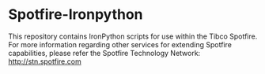 # Spotfire-Ironpython
This repository contains IronPython scripts for use within the Tibco Spotfire.
For more information regarding other services for extending Spotfire capabilities, please refer the Spotfire Technology Network: http://stn.spotfire.com
